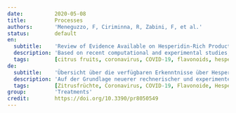 ```yaml
---
date:          2020-05-08
title:         Processes
authors:       'Meneguzzo, F, Ciriminna, R, Zabini, F, et al.'
status:        default
en:
  subtitle:    'Review of Evidence Available on Hesperidin-Rich Products as Potential Tools against COVID-19 and Hydrodynamic Cavitation-Based Extraction as a Method of Increasing Their Production'
  description: 'Based on recent computational and experimental studies, hesperidin, a bioactive flavonoid abundant in citrus peel, stands out for its high binding affinity to the main cellular receptors of SARS-CoV-2, outperforming drugs already recommended for clinical trials. Thus, it is very promising for prophylaxis and treatment of COVID-19, along with other coexistent flavonoids such as naringin, which could help restraining the proinflammatory overreaction of the immune system. Controlled hydrodynamic cavitation processes showed the highest speed, effectiveness and efficiency in the integral and green aqueous extraction of flavonoids, essential oils and pectin from citrus peel waste. After freeze-drying, the extracted pectin showed high quality and excellent antioxidant and antibacterial activities, attributed to flavonoids and essential oils adsorbed and concentrated on its surface. This study reviews the recent evidence about hesperidin as a promising molecule, and proposes a feasible and affordable process based on hydrodynamic cavitation for the integral aqueous extraction of citrus peel waste resulting in hesperidin-rich products, either aqueous extracts or pectin tablets. The uptake of this process on a relevant scale is urged, in order to achieve large-scale production and distribution of hesperidin-rich products. Meanwhile, experimental and clinical studies could determine the effective doses either for therapeutic and preventive purposes. '
  tags:        [citrus fruits, coronavirus, COVID-19, flavonoids, hesperetin, hesperidin, hydrodynamic cavitation, pectin, SARS-CoV-2]
de:
  subtitle:    'Übersicht über die verfügbaren Erkenntnisse über Hesperidin-reiche Produkte als potenzielle Mittel gegen COVID-19 und die auf hydrodynamischer Kavitation basierende Extraktion als Methode zur Steigerung ihrer Produktion'
  description: 'Auf der Grundlage neuerer rechnerischer und experimenteller Studien zeichnet sich Hesperidin, ein bioaktives Flavonoid, das reichlich in Zitrusschalen vorkommt, durch seine hohe Bindungsaffinität zu den wichtigsten zellulären Rezeptoren von SARS-CoV-2 aus und übertrifft damit bereits für klinische Versuche empfohlene Arzneimittel. Daher ist es sehr vielversprechend für die Prophylaxe und Behandlung von COVID-19, zusammen mit anderen koexistierenden Flavonoiden wie Naringin, die dazu beitragen könnten, die proinflammatorische Überreaktion des Immunsystems zu bremsen. Kontrollierte hydrodynamische Kavitationsverfahren zeigten die höchste Geschwindigkeit, Wirksamkeit und Effizienz bei der integralen und grünen wässrigen Extraktion von Flavonoiden, ätherischen Ölen und Pektin aus Zitrusschalenabfällen. Nach der Gefriertrocknung wies das extrahierte Pektin eine hohe Qualität und ausgezeichnete antioxidative und antibakterielle Aktivitäten auf, die auf die an der Oberfläche adsorbierten und konzentrierten Flavonoide und ätherischen Öle zurückzuführen sind. Diese Studie gibt einen Überblick über die jüngsten Erkenntnisse über Hesperidin als vielversprechendes Molekül und schlägt ein praktikables und erschwingliches Verfahren auf der Grundlage hydrodynamischer Kavitation für die integrale wässrige Extraktion von Zitrusschalenabfällen vor, das zu Hesperidin-reichen Produkten führt, entweder zu wässrigen Extrakten oder Pektintabletten. Die Einführung dieses Verfahrens in relevantem Maßstab wird dringend empfohlen, um eine großtechnische Herstellung und den Vertrieb von Hesperidin-reichen Produkten zu erreichen. In der Zwischenzeit könnten durch experimentelle und klinische Studien die wirksamen Dosen für therapeutische und präventive Zwecke ermittelt werden.' 
  tags:        [Zitrusfrüchte, Coronavirus, COVID-19, Flavonoide, Hesperetin, Hesperidin, hydrodynamische Kavitation, Pektin, SARS-CoV-2]
group:         'Treatments'
credit:        https://doi.org/10.3390/pr8050549
---
```

